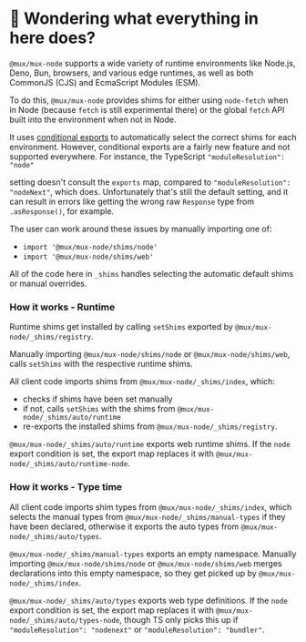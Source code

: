 # 👋 Wondering what everything in here does?

`@mux/mux-node` supports a wide variety of runtime environments like Node.js, Deno, Bun, browsers, and various
edge runtimes, as well as both CommonJS (CJS) and EcmaScript Modules (ESM).

To do this, `@mux/mux-node` provides shims for either using `node-fetch` when in Node (because `fetch` is still experimental there) or the global `fetch` API built into the environment when not in Node.

It uses [conditional exports](https://nodejs.org/api/packages.html#conditional-exports) to
automatically select the correct shims for each environment. However, conditional exports are a fairly new
feature and not supported everywhere. For instance, the TypeScript `"moduleResolution": "node"`

setting doesn't consult the `exports` map, compared to `"moduleResolution": "nodeNext"`, which does.
Unfortunately that's still the default setting, and it can result in errors like
getting the wrong raw `Response` type from `.asResponse()`, for example.

The user can work around these issues by manually importing one of:

- `import '@mux/mux-node/shims/node'`
- `import '@mux/mux-node/shims/web'`

All of the code here in `_shims` handles selecting the automatic default shims or manual overrides.

### How it works - Runtime

Runtime shims get installed by calling `setShims` exported by `@mux/mux-node/_shims/registry`.

Manually importing `@mux/mux-node/shims/node` or `@mux/mux-node/shims/web`, calls `setShims` with the respective runtime shims.

All client code imports shims from `@mux/mux-node/_shims/index`, which:

- checks if shims have been set manually
- if not, calls `setShims` with the shims from `@mux/mux-node/_shims/auto/runtime`
- re-exports the installed shims from `@mux/mux-node/_shims/registry`.

`@mux/mux-node/_shims/auto/runtime` exports web runtime shims.
If the `node` export condition is set, the export map replaces it with `@mux/mux-node/_shims/auto/runtime-node`.

### How it works - Type time

All client code imports shim types from `@mux/mux-node/_shims/index`, which selects the manual types from `@mux/mux-node/_shims/manual-types` if they have been declared, otherwise it exports the auto types from `@mux/mux-node/_shims/auto/types`.

`@mux/mux-node/_shims/manual-types` exports an empty namespace.
Manually importing `@mux/mux-node/shims/node` or `@mux/mux-node/shims/web` merges declarations into this empty namespace, so they get picked up by `@mux/mux-node/_shims/index`.

`@mux/mux-node/_shims/auto/types` exports web type definitions.
If the `node` export condition is set, the export map replaces it with `@mux/mux-node/_shims/auto/types-node`, though TS only picks this up if `"moduleResolution": "nodenext"` or `"moduleResolution": "bundler"`.
